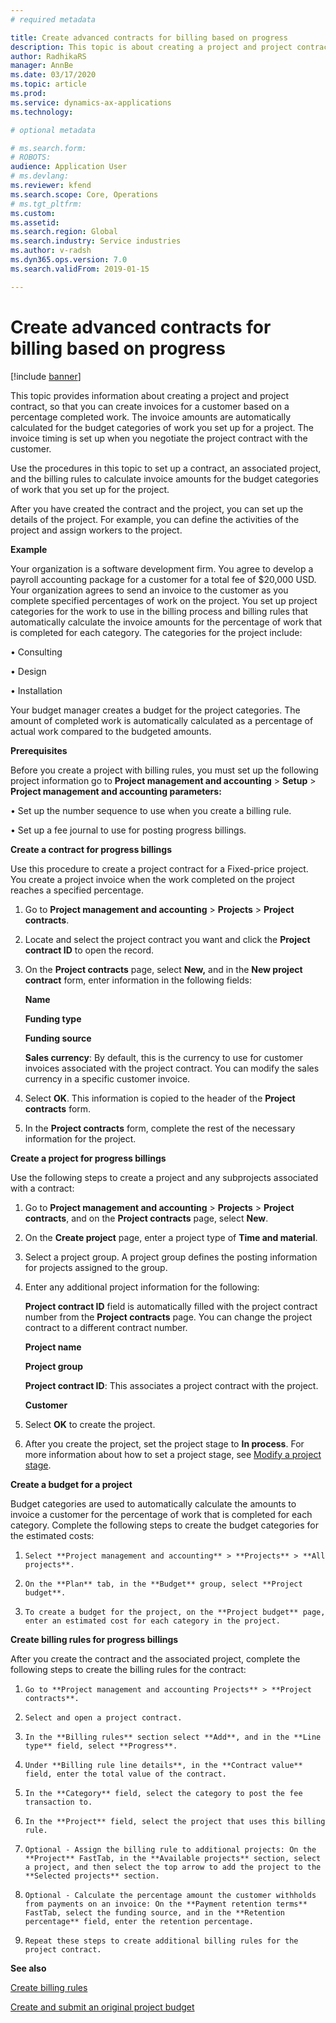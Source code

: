 ```yaml
---
# required metadata

title: Create advanced contracts for billing based on progress
description: This topic is about creating a project and project contract, to create invoices based on percentage of work completed.
author: RadhikaRS
manager: AnnBe
ms.date: 03/17/2020
ms.topic: article
ms.prod: 
ms.service: dynamics-ax-applications
ms.technology: 

# optional metadata

# ms.search.form: 
# ROBOTS: 
audience: Application User
# ms.devlang: 
ms.reviewer: kfend
ms.search.scope: Core, Operations
# ms.tgt_pltfrm: 
ms.custom: 
ms.assetid: 
ms.search.region: Global
ms.search.industry: Service industries
ms.author: v-radsh
ms.dyn365.ops.version: 7.0
ms.search.validFrom: 2019-01-15

---
```


# Create advanced contracts for billing based on progress
[!include [banner](../includes/banner.md)]

This topic provides information about creating a project and project contract, so that you can create invoices for a customer based on a percentage completed work. The invoice amounts are automatically calculated for the budget categories of work you set up for a project. The invoice timing is set up when you negotiate the project contract with the customer.

Use the procedures in this topic to set up a contract, an associated project, and the billing rules to calculate invoice amounts for the budget categories of work that you set up for the project.

After you have created the contract and the project, you can set up the details of the project. For example, you can define the activities of the project and assign workers to the project.

**Example**

Your organization is a software development firm. You agree to develop a payroll accounting package for a customer for a total fee of $20,000 USD. Your organization agrees to send an invoice to the customer as you complete specified percentages of work on the project. You set up project categories for the work to use in the billing process and billing rules that automatically calculate the invoice amounts for the percentage of work that is completed for each category. The categories for the project include:

•       Consulting

•       Design

•       Installation

Your budget manager creates a budget for the project categories. The amount of completed work is automatically calculated as a percentage of actual work compared to the budgeted amounts.

**Prerequisites**

Before you create a project with billing rules, you must set up the following project information go to **Project management and accounting** > **Setup** > **Project management and accounting parameters:**

•       Set up the number sequence to use when you create a billing rule.

•       Set up a fee journal to use for posting progress billings.

**Create a contract for progress billings**

Use this procedure to create a project contract for a Fixed-price project. You create a project invoice when the work completed on the project reaches a specified percentage.

1.   Go to **Project management and accounting** > **Projects** > **Project contracts**.

2.   Locate and select the project contract you want and click the **Project contract ID** to open the record.

3.   On the **Project contracts** page, select **New,** and in the **New project contract** form, enter information in the following fields:

       **Name**

       **Funding type**

       **Funding source**

       **Sales currency**: By default, this is the currency to use for customer invoices associated with the project contract. You can modify the sales currency in a specific customer invoice.

4.    Select **OK**. This information is copied to the header of the **Project contracts** form.

5.    In the **Project contracts** form, complete the rest of the necessary information for the project.

**Create a project for progress billings**

Use the following steps to create a project and any subprojects associated with a contract:

1.   Go to **Project management and accounting** > **Projects** > **Project contracts**, and on the **Project contracts** page, select **New**.

2.    On the **Create project** page, enter a project type of **Time and material**.

3.    Select a project group. A project group defines the posting information for projects assigned to the group.

4.    Enter any additional project information for the following:

      **Project contract ID** field is automatically filled with the project contract number from the **Project contracts** page. You can change the project contract to a different contract number.

      **Project name**

      **Project group**

      **Project contract ID**: This associates a project contract with the project.

      **Customer**
5.    Select **OK** to create the project.   

6.    After you create the project, set the project stage to **In process**. For more information about how to set a project stage, see [Modify a project stage](https://docs.microsoft.com/en-us/dynamicsax-2012/appuser-itpro/modify-a-project-stage).

**Create a budget for a project**

Budget categories are used to automatically calculate the amounts to invoice a customer for the percentage of work that is completed for each category. Complete the following steps to create the budget categories for the estimated costs:

1.     Select **Project management and accounting** > **Projects** > **All projects**.

2.     On the **Plan** tab, in the **Budget** group, select **Project budget**.

3.     To create a budget for the project, on the **Project budget** page, enter an estimated cost for each category in the project.

**Create billing rules for progress billings**

After you create the contract and the associated project, complete the following steps to create the billing rules for the contract:

1.     Go to **Project management and accounting Projects** > **Project contracts**.

2.     Select and open a project contract.

3.     In the **Billing rules** section select **Add**, and in the **Line type** field, select **Progress**.

4.     Under **Billing rule line details**, in the **Contract value** field, enter the total value of the contract.

5.     In the **Category** field, select the category to post the fee transaction to.

6.     In the **Project** field, select the project that uses this billing rule.

7.     Optional - Assign the billing rule to additional projects: On the **Project** FastTab, in the **Available projects** section, select a project, and then select the top arrow to add the project to the **Selected projects** section.

8.     Optional - Calculate the percentage amount the customer withholds from payments on an invoice: On the **Payment retention terms** FastTab, select the funding source, and in the **Retention percentage** field, enter the retention percentage.

9.     Repeat these steps to create additional billing rules for the project contract.

**See also**

[Create billing rules](https://docs.microsoft.com/en-us/dynamicsax-2012/appuser-itpro/create-billing-rules)

[Create and submit an original project budget](https://docs.microsoft.com/en-us/dynamicsax-2012/appuser-itpro/create-and-submit-an-original-project-budget)

 
